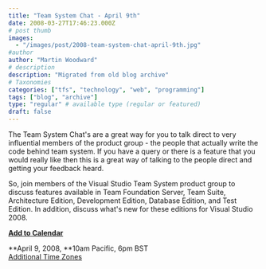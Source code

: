 ```yaml
---
title: "Team System Chat - April 9th"
date: 2008-03-27T17:46:23.000Z
# post thumb
images:
  - "/images/post/2008-team-system-chat-april-9th.jpg"
#author
author: "Martin Woodward"
# description
description: "Migrated from old blog archive"
# Taxonomies
categories: ["tfs", "technology", "web", "programming"]
tags: ["blog", "archive"]
type: "regular" # available type (regular or featured)
draft: false
---
```


The Team System Chat's are a great way for you to talk direct to very influential members of the product group - the people that actually write the code behind team system. If you have a query or there is a feature that you would really like then this is a great way of talking to the people direct and getting your feedback heard.

So, join members of the Visual Studio Team System product group to discuss features available in Team Foundation Server, Team Suite, Architecture Edition, Development Edition, Database Edition, and Test Edition. In addition, discuss what's new for these editions for Visual Studio 2008.

[**Add to Calendar**](http://www.microsoft.com/communities/chats/vcs/08_0409_msdn_VSTS.ics)

**April 9, 2008, **10am Pacific, 6pm BST  
[Additional Time Zones](http://www.timeanddate.com/worldclock/fixedtime.html?month=4&day=9&year=2008&hour=10&min=0&sec=0&p1=234)

